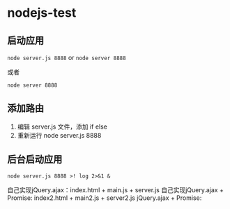 # nodejs-test

## 启动应用

`node server.js 8888`
or
`node server 8888`

或者

`node server 8888`

## 添加路由

1.  编辑 server.js 文件，添加 if else
2.  重新运行 node server.js 8888

## 后台启动应用

`node server.js 8888 >! log 2>&1 &`

自己实现jQuery.ajax：index.html + main.js + server.js
自己实现jQuery.ajax + Promise: index2.html + main2.js + server2.js
jQuery.ajax + Promise: 